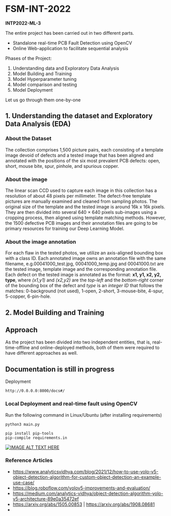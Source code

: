 # FSM-INT-2022
**INTP2022-ML-3**

The entire project has been carried out in two different parts.
- Standalone real-time PCB Fault Detection using OpenCV
- Online Web-application to facilitate sequential analysis

Phases of the Project:

1. Understanding data and Exploratory Data Analysis
2. Model Building and Training
3. Model Hyperparameter tuning
4. Model comparison and testing
5. Model Deployment

Let us go through them one-by-one

## 1. Understanding the dataset and Exploratory Data Analysis (EDA)

### About the Dataset
The collection comprises 1,500 picture pairs, each consisting of a template image devoid of defects and a tested image that has been aligned and annotated with the positions of the six most prevalent PCB defects: open, short, mouse bite, spur, pinhole, and spurious copper.

### About the image
The linear scan CCD used to capture each image in this collection has a resolution of about 48 pixels per millimeter. The defect-free template pictures are manually examined and cleaned from sampling photos. The original size of the template and the tested image is around 16k x 16k pixels. They are then divided into several 640 × 640 pixels sub-images using a cropping process, then aligned using template matching methods. However, the 1500 defective PCB images and their annotation files are going to be primary resources for training our Deep Learning Model.

### About the image annotation
For each flaw in the tested photos, we utilize an axis-aligned bounding box with a class ID. Each annotated image owns an annotation file with the same filename, e.g.00041000_test.jpg, 00041000_temp.jpg and 00041000.txt are the tested image, template image and the corresponding annotation file. Each defect on the tested image is annotated as the format: **x1, y1, x2, y2, type**, where *(x1,y1)* and *(x2,y2)* are the *top-left* and the *bottom-right* corner of the bounding box of the defect and *type* is an *integer ID* that follows the matches: 0-background (not used), 1-open, 2-short, 3-mouse-bite, 4-spur, 5-copper, 6-pin-hole.


## 2. Model Building and Training

## Approach
As the project has been divided into two independent entities, that is, real-time-offline and online-deployed methods, both of them were required to have different approaches as well.

## Documentation is still in progress

Deployment
```
http://0.0.0.0:8000/docs#/
```

### Local Deployment and real-time fault using OpenCV
Run the following command in Linux/Ubuntu (after installing requirements)
```
python3 main.py
```


```
pip install pip-tools
pip-compile requirements.in
```

[![IMAGE ALT TEXT HERE](https://img.youtube.com/vi/Hlkl7Vz8Quk/0.jpg)](https://www.youtube.com/watch?v=Hlkl7Vz8Quk)

### Reference Articles
- https://www.analyticsvidhya.com/blog/2021/12/how-to-use-yolo-v5-object-detection-algorithm-for-custom-object-detection-an-example-use-case/
- https://blog.roboflow.com/yolov5-improvements-and-evaluation/
- https://medium.com/analytics-vidhya/object-detection-algorithm-yolo-v5-architecture-89e0a35472ef
- https://arxiv.org/abs/1505.00853 | https://arxiv.org/abs/1908.08681
- 